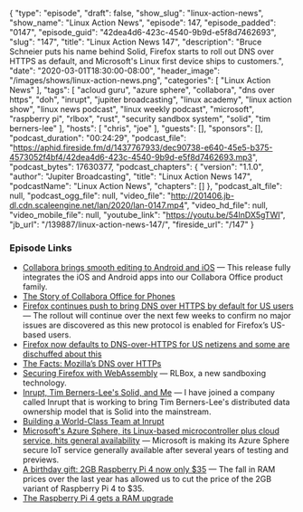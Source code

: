 {
  "type": "episode",
  "draft": false,
  "show_slug": "linux-action-news",
  "show_name": "Linux Action News",
  "episode": 147,
  "episode_padded": "0147",
  "episode_guid": "42dea4d6-423c-4540-9b9d-e5f8d7462693",
  "slug": "147",
  "title": "Linux Action News 147",
  "description": "Bruce Schneier puts his name behind Solid, Firefox starts to roll out DNS over HTTPS as default, and Microsoft's Linux first device ships to customers.",
  "date": "2020-03-01T18:30:00-08:00",
  "header_image": "/images/shows/linux-action-news.png",
  "categories": [
    "Linux Action News"
  ],
  "tags": [
    "acloud guru",
    "azure sphere",
    "collabora",
    "dns over https",
    "doh",
    "inrupt",
    "jupiter broadcasting",
    "linux academy",
    "linux action show",
    "linux news podcast",
    "linux weekly podcast",
    "microsoft",
    "raspberry pi",
    "rlbox",
    "rust",
    "security sandbox system",
    "solid",
    "tim berners-lee"
  ],
  "hosts": [
    "chris",
    "joe"
  ],
  "guests": [],
  "sponsors": [],
  "podcast_duration": "00:24:29",
  "podcast_file": "https://aphid.fireside.fm/d/1437767933/dec90738-e640-45e5-b375-4573052f4bf4/42dea4d6-423c-4540-9b9d-e5f8d7462693.mp3",
  "podcast_bytes": 17630377,
  "podcast_chapters": {
    "version": "1.1.0",
    "author": "Jupiter Broadcasting",
    "title": "Linux Action News 147",
    "podcastName": "Linux Action News",
    "chapters": []
  },
  "podcast_alt_file": null,
  "podcast_ogg_file": null,
  "video_file": "http://201406.jb-dl.cdn.scaleengine.net/lan/2020/lan-0147.mp4",
  "video_hd_file": null,
  "video_mobile_file": null,
  "youtube_link": "https://youtu.be/54lnDX5gTWI",
  "jb_url": "/139887/linux-action-news-147/",
  "fireside_url": "/147"
}


### Episode Links

  * [Collabora brings smooth editing to Android and iOS](https://www.collaboraoffice.com/press-releases/collabora-office-4-2-0-for-ios-and-android/ "Collabora brings smooth editing to Android and iOS") — This release fully integrates the iOS and Android apps into our Collabora Office product family. 
  * [The Story of Collabora Office for Phones](https://people.gnome.org/~michael/blog/2020-02-27-collabora-ios-android.html "The Story of Collabora Office for Phones")
  * [Firefox continues push to bring DNS over HTTPS by default for US users](https://blog.mozilla.org/blog/2020/02/25/firefox-continues-push-to-bring-dns-over-https-by-default-for-us-users/ "Firefox continues push to bring DNS over HTTPS by default for US users") — The rollout will continue over the next few weeks to confirm no major issues are discovered as this new protocol is enabled for Firefox’s US-based users.
  * [Firefox now defaults to DNS-over-HTTPS for US netizens and some are dischuffed about this ](https://www.theregister.co.uk/2020/02/25/mozilla_turns_on_dns_over_https_by_default_for_usa/ "Firefox now defaults to DNS-over-HTTPS for US netizens and some are dischuffed about this ")
  * [The Facts: Mozilla’s DNS over HTTPs](https://blog.mozilla.org/netpolicy/2020/02/25/the-facts-mozillas-dns-over-https-doh/ "The Facts: Mozilla’s DNS over HTTPs")
  * [Securing Firefox with WebAssembly](https://hacks.mozilla.org/2020/02/securing-firefox-with-webassembly/ "Securing Firefox with WebAssembly") — RLBox, a new sandboxing technology.
  * [Inrupt, Tim Berners-Lee's Solid, and Me](https://www.schneier.com/blog/archives/2020/02/inrupt_tim_bern.html "Inrupt, Tim Berners-Lee's Solid, and Me") — I have joined a company called Inrupt that is working to bring Tim Berners-Lee's distributed data ownership model that is Solid into the mainstream. 
  * [Building a World-Class Team at Inrupt](https://inrupt.com/world-class-team "Building a World-Class Team at Inrupt")
  * [Microsoft's Azure Sphere, its Linux-based microcontroller plus cloud service, hits general availability](https://www.zdnet.com/article/microsofts-azure-sphere-its-linux-based-microcontroller-plus-cloud-service-hits-general-availability/ "Microsoft's Azure Sphere, its Linux-based microcontroller plus cloud service, hits general availability") — Microsoft is making its Azure Sphere secure IoT service generally available after several years of testing and previews.
  * [A birthday gift: 2GB Raspberry Pi 4 now only $35](https://www.raspberrypi.org/blog/new-price-raspberry-pi-4-2gb/ "A birthday gift: 2GB Raspberry Pi 4 now only $35") — The fall in RAM prices over the last year has allowed us to cut the price of the 2GB variant of Raspberry Pi 4 to $35.
  * [The Raspberry Pi 4 gets a RAM upgrade](https://arstechnica.com/gadgets/2020/02/the-raspberry-pi-4-gets-a-ram-upgradethe-2gb-version-is-now-35/ "The Raspberry Pi 4 gets a RAM upgrade")


